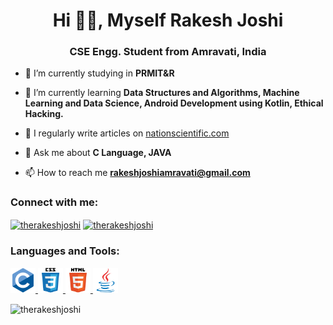 <h1 align="center">Hi 👋🏻, Myself Rakesh Joshi</h1>
<h3 align="center">CSE Engg. Student from Amravati, India</h3>

- 🔭 I’m currently studying in **PRMIT&R**

- 🌱 I’m currently learning **Data Structures and Algorithms, Machine Learning and Data Science, Android Development using Kotlin, Ethical Hacking.**

- 📝 I regularly write articles on [nationscientific.com](nationscientific.com)

- 💬 Ask me about **C Language, JAVA**

- 📫 How to reach me **rakeshjoshiamravati@gmail.com**

<h3 align="left">Connect with me:</h3>
<p align="left">
<a href="https://linkedin.com/in/therakeshjoshi" target="blank"><img align="center" src="https://raw.githubusercontent.com/rahuldkjain/github-profile-readme-generator/master/src/images/icons/Social/linked-in-alt.svg" alt="therakeshjoshi" height="30" width="40" /></a>
<a href="https://instagram.com/therakeshjoshi" target="blank"><img align="center" src="https://raw.githubusercontent.com/rahuldkjain/github-profile-readme-generator/master/src/images/icons/Social/instagram.svg" alt="therakeshjoshi" height="30" width="40" /></a>
</p>

<h3 align="left">Languages and Tools:</h3>
<p align="left"> <a href="https://www.cprogramming.com/" target="_blank" rel="noreferrer"> <img src="https://raw.githubusercontent.com/devicons/devicon/master/icons/c/c-original.svg" alt="c" width="40" height="40"/> </a> <a href="https://www.w3schools.com/css/" target="_blank" rel="noreferrer"> <img src="https://raw.githubusercontent.com/devicons/devicon/master/icons/css3/css3-original-wordmark.svg" alt="css3" width="40" height="40"/> </a> <a href="https://www.w3.org/html/" target="_blank" rel="noreferrer"> <img src="https://raw.githubusercontent.com/devicons/devicon/master/icons/html5/html5-original-wordmark.svg" alt="html5" width="40" height="40"/> </a> <a href="https://www.java.com" target="_blank" rel="noreferrer"> <img src="https://raw.githubusercontent.com/devicons/devicon/master/icons/java/java-original.svg" alt="java" width="40" height="40"/> </a> </p>

<p><img align="center" src="https://github-readme-stats.vercel.app/api/top-langs?username=therakeshjoshi&show_icons=true&locale=en&layout=compact" alt="therakeshjoshi" /></p>
